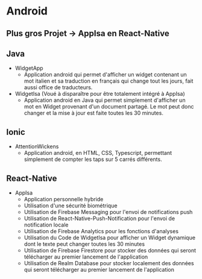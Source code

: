 Android
=======
## Plus gros Projet -> AppIsa en React-Native
## Java
- WidgetApp 
  - Application android qui permet d'afficher un widget contenant un mot italien et sa traduction en français qui change tout les jours, fait aussi office de traducteurs.
- WidgetIsa (Voué à disparaître pour être totalement intégré à AppIsa)
  - Application android en Java qui permet simplement d'afficher un mot en Widget provenant d'un document partagé. Le mot peut donc changer et la mise à jour est faite toutes les 30 minutes.
## Ionic
- AttentionWickens 
  - Application android, en HTML, CSS, Typescript, permettant simplement de compter les taps sur 5 carrés différents.
## React-Native
- AppIsa
  - Application personnelle hybride 
  - Utilisation d'une sécurité biométrique
  - Utilisation de Firebase Messaging pour l'envoi de notifications push 
  - Utilisation de React-Native-Push-Notification pour l'envoi de notification locale
  - Utilisation de Firebase Analytics pour les fonctions d'analyses
  - Utilisation du Code de WidgetIsa pour afficher un Widget dynamique dont le texte peut changer toutes les 30 minutes
  - Utilisation de Firebase Firestore pour stocker des données qui seront télécharger au premier lancement de l'application
  - Utilisation de Realm Database pour stocker localement des données qui seront télécharger au premier lancement de l'application
